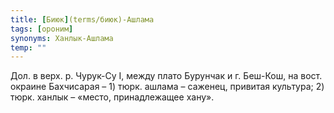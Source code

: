 ```yaml
---
title: [Биюк](terms/биюк)-Ашлама
tags: [ороним]
synonyms: Ханлык-Ашлама
temp: ""
---
```


Дол. в верх. р. Чурук-Су I, между плато Бурунчак и г. Беш-Кош, на вост. окраине
Бахчисарая – 1) тюрк. ашлама – саженец, привитая культура; 2) тюрк. ханлык –
«место, принадлежащее хану».
